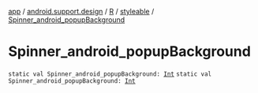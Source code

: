 [app](../../../index.md) / [android.support.design](../../index.md) / [R](../index.md) / [styleable](index.md) / [Spinner_android_popupBackground](.)

# Spinner_android_popupBackground

`static val Spinner_android_popupBackground: `[`Int`](https://kotlinlang.org/api/latest/jvm/stdlib/kotlin/-int/index.html)
`static val Spinner_android_popupBackground: `[`Int`](https://kotlinlang.org/api/latest/jvm/stdlib/kotlin/-int/index.html)
